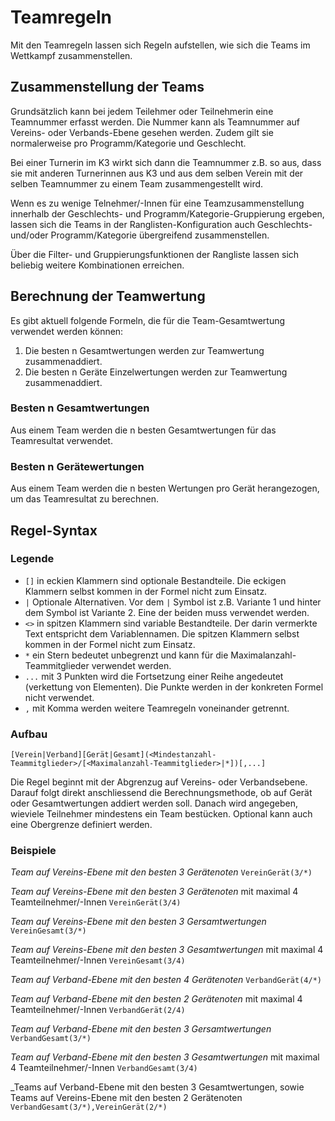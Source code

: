 # Teamregeln

Mit den Teamregeln lassen sich Regeln aufstellen, wie sich die Teams im Wettkampf 
zusammenstellen.

## Zusammenstellung der Teams

Grundsätzlich kann bei jedem Teilehmer oder Teilnehmerin eine Teamnummer erfasst werden.
Die Nummer kann als Teamnummer auf Vereins- oder Verbands-Ebene gesehen werden.
Zudem gilt sie normalerweise pro Programm/Kategorie und Geschlecht.

Bei einer Turnerin im K3 wirkt sich dann die Teamnummer z.B. so aus, dass
sie mit anderen Turnerinnen aus K3 und aus dem selben Verein mit der selben Teamnummer 
zu einem Team zusammengestellt wird.

Wenn es zu wenige Telnehmer/-Innen für eine Teamzusammenstellung innerhalb der
Geschlechts- und Programm/Kategorie-Gruppierung ergeben, lassen sich die
Teams in der Ranglisten-Konfiguration auch Geschlechts- und/oder Programm/Kategorie übergreifend
zusammenstellen.

Über die Filter- und Gruppierungsfunktionen der Rangliste lassen sich beliebig weitere
Kombinationen erreichen.

## Berechnung der Teamwertung

Es gibt aktuell folgende Formeln, die für die Team-Gesamtwertung verwendet werden können:

1. Die besten n Gesamtwertungen werden zur Teamwertung zusammenaddiert.
2. Die besten n Geräte Einzelwertungen werden zur Teamwertung zusammenaddiert.

### Besten n Gesamtwertungen

Aus einem Team werden die n besten Gesamtwertungen für das Teamresultat verwendet.

### Besten n Gerätewertungen

Aus einem Team werden die n besten Wertungen pro Gerät herangezogen, um das Teamresultat zu berechnen.

## Regel-Syntax

### Legende

* `[]` in eckien Klammern sind optionale Bestandteile. Die eckigen Klammern selbst kommen in der Formel nicht zum Einsatz.
* `|` Optionale Alternativen. Vor dem `|` Symbol ist z.B. Variante 1 und hinter dem Symbol ist Variante 2. Eine der beiden muss verwendet werden.
* `<>` in spitzen Klammern sind variable Bestandteile. Der darin vermerkte Text entspricht dem Variablennamen. Die spitzen Klammern selbst kommen in der Formel nicht zum Einsatz.
* `*` ein Stern bedeutet unbegrenzt und kann für die Maximalanzahl-Teammitglieder verwendet werden.
* `...` mit 3 Punkten wird die Fortsetzung einer Reihe angedeutet (verkettung von Elementen). Die Punkte werden in der konkreten Formel nicht verwendet.
* `,` mit Komma werden weitere Teamregeln voneinander getrennt.

### Aufbau

`[Verein|Verband][Gerät|Gesamt](<Mindestanzahl-Teammitglieder>/[<Maximalanzahl-Teammitglieder>|*])[,...]`

Die Regel beginnt mit der Abgrenzug auf Vereins- oder Verbandsebene. Darauf folgt direkt anschliessend die Berechnungsmethode, ob auf Gerät oder Gesamtwertungen addiert werden soll.
Danach wird angegeben, wieviele Teilnehmer mindestens ein Team bestücken. Optional kann auch eine Obergrenze definiert werden.


### Beispiele

_Team auf Vereins-Ebene mit den besten 3 Gerätenoten_
`VereinGerät(3/*)`

_Team auf Vereins-Ebene mit den besten 3 Gerätenoten_ mit maximal 4 Teamteilnehmer/-Innen
`VereinGerät(3/4)`

_Team auf Vereins-Ebene mit den besten 3 Gersamtwertungen_
`VereinGesamt(3/*)`

_Team auf Vereins-Ebene mit den besten 3 Gesamtwertungen_ mit maximal 4 Teamteilnehmer/-Innen
`VereinGesamt(3/4)`

_Team auf Verband-Ebene mit den besten 4 Gerätenoten_
`VerbandGerät(4/*)`

_Team auf Verband-Ebene mit den besten 2 Gerätenoten_ mit maximal 4 Teamteilnehmer/-Innen
`VerbandGerät(2/4)`

_Team auf Verband-Ebene mit den besten 3 Gersamtwertungen_
`VerbandGesamt(3/*)`

_Team auf Verband-Ebene mit den besten 3 Gesamtwertungen_ mit maximal 4 Teamteilnehmer/-Innen
`VerbandGesamt(3/4)`

_Teams auf Verband-Ebene mit den besten 3 Gesamtwertungen, sowie Teams auf Vereins-Ebene mit den besten 2 Gerätenoten
`VerbandGesamt(3/*),VereinGerät(2/*)`
